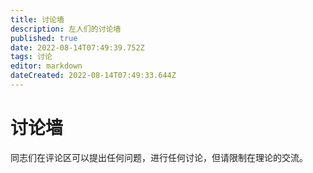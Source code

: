 ```yaml
---
title: 讨论墙
description: 左人们的讨论墙
published: true
date: 2022-08-14T07:49:39.752Z
tags: 讨论
editor: markdown
dateCreated: 2022-08-14T07:49:33.644Z
---
```


# 讨论墙
同志们在评论区可以提出任何问题，进行任何讨论，但请限制在理论的交流。